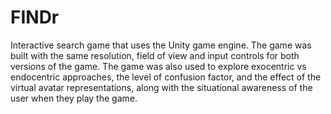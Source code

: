 # FINDr

Interactive search game that uses the Unity game engine. The game was built with the same resolution, field of view and input controls for both versions of the game. The game was also used to explore exocentric vs endocentric approaches, the level of confusion factor, and the effect of the virtual avatar representations, along with the situational awareness of the user when they play the game.
